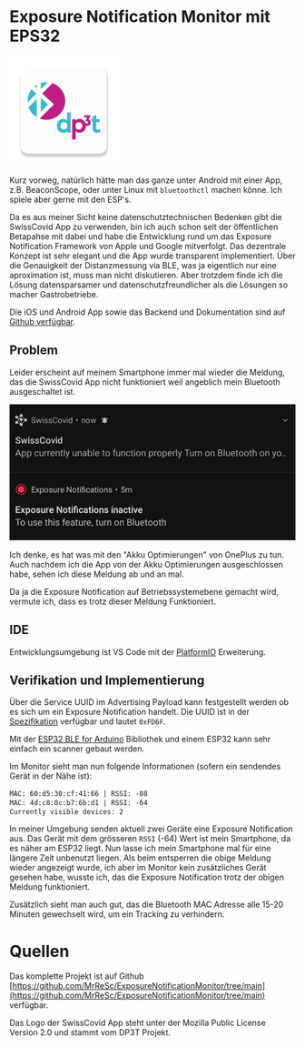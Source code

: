 # Exposure Notification Monitor mit EPS32

![ic_launcher](https://raw.githubusercontent.com/DP-3T/dp3t-app-android-ch/master/app/src/main/res/mipmap-xxxhdpi/ic_launcher.png)

Kurz vorweg, natürlich hätte man das ganze unter Android mit einer App, z.B. BeaconScope, oder unter Linux mit `bluetoothctl` machen könne. Ich spiele aber gerne mit den ESP's.

Da es aus meiner Sicht keine datenschutztechnischen Bedenken gibt die SwissCovid App zu verwenden, bin ich auch schon seit der öffentlichen Betapahse mit dabei und habe die Entwicklung rund um das Exposure Notification Framework von Apple und Google mitverfolgt. Das dezentrale Konzept ist sehr elegant und die App wurde transparent implementiert. Über die Genauigkeit der Distanzmessung via BLE, was ja eigentlich nur eine aproximation ist, muss man nicht diskutieren. Aber trotzdem finde ich die Lösung datensparsamer und datenschutzfreundlicher als die Lösungen so macher Gastrobetriebe.

Die iOS und Android App sowie das Backend und Dokumentation sind auf [Github verfügbar](https://github.com/DP-3T).

## Problem
Leider erscheint auf meinem Smartphone immer mal wieder die Meldung, das die SwissCovid App nicht funktioniert weil angeblich mein Bluetooth ausgeschaltet ist.

![screenshot](screenshot.png)

Ich denke, es hat was mit den "Akku Optimierungen" von OnePlus zu tun. Auch nachdem ich die App von der Akku Optimierungen ausgeschlossen habe, sehen ich diese Meldung ab und an mal.

Da ja die Exposure Notification auf Betriebssystemebene gemacht wird, vermute ich, dass es trotz dieser Meldung Funktioniert. 

## IDE
Entwicklungsumgebung ist VS Code mit der [PlatformIO](https://platformio.org/) Erweiterung.

## Verifikation und Implementierung
Über die Service UUID im Advertising Payload kann festgestellt werden ob es sich um ein Exposure Notification handelt. Die UUID ist in der [Spezifikation](https://www.blog.google/documents/62/Exposure_Notification_-_Bluetooth_Specification_v1.1.pdf) verfügbar und lautet `0xFD6F`.

Mit der [ESP32 BLE for Arduino](https://github.com/espressif/arduino-esp32/tree/master/libraries/BLE) Bibliothek und einem ESP32 kann sehr einfach ein scanner gebaut werden.

Im Monitor sieht man nun folgende Informationen (sofern ein sendendes Gerät in der Nähe ist):

```
MAC: 60:d5:30:cf:41:66 | RSSI: -88 
MAC: 4d:c8:8c:b7:6b:d1 | RSSI: -64 
Currently visible devices: 2
```
In meiner Umgebung senden aktuell zwei Geräte eine Exposure Notification aus. Das Gerät mit dem grösseren `RSSI` (-64) Wert ist mein Smartphone, da es näher am ESP32 liegt. Nun lasse ich mein Smartphone mal für eine längere Zeit unbenutzt liegen. Als beim entsperren die obige Meldung wieder angezeigt wurde, ich aber im Monitor kein zusätzliches Gerät gesehen habe, wusste ich, das die Exposure Notification trotz der obigen Meldung funktioniert.

Zusätzlich sieht man auch gut, das die Bluetooth MAC Adresse alle 15-20 Minuten gewechselt wird, um ein Tracking zu verhindern.

# Quellen
Das komplette Projekt ist auf Github [https://github.com/MrReSc/ExposureNotificationMonitor/tree/main](https://github.com/MrReSc/ExposureNotificationMonitor/tree/main) verfügbar.

Das Logo der SwissCovid App steht unter der Mozilla Public License Version 2.0 und stammt vom DP3T Projekt.